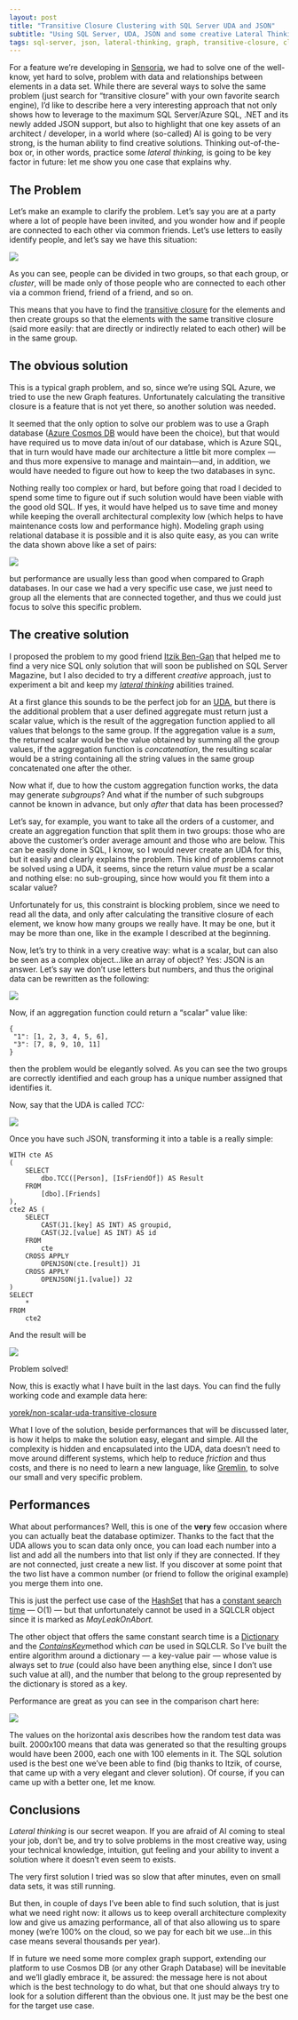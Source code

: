```yaml
---
layout: post
title: "Transitive Closure Clustering with SQL Server UDA and JSON"
subtitle: "Using SQL Server, UDA, JSON and some creative Lateral Thinkin to solve a common complex problem"
tags: sql-server, json, lateral-thinking, graph, transitive-closure, clustering
---
```


For a feature we’re developing in
[Sensoria](http://www.sensoriafitness.com/), we had to solve one of the
well-know, yet hard to solve, problem with data and relationships
between elements in a data set. While there are several ways to solve
the same problem (just search for “transitive closure” with your own
favorite search engine), I’d like to describe here a very interesting
approach that not only shows how to leverage to the maximum SQL
Server/Azure SQL, .NET and its newly added JSON support, but also to
highlight that one key assets of an architect / developer, in a world
where (so-called) AI is going to be very strong, is the human ability to
find creative solutions. Thinking out-of-the-box or, in other words,
practice some *lateral thinking,* is going to be key factor in future:
let me show you one case that explains why.

## The Problem

Let’s make an example to clarify the problem. Let’s say you are at a
party where a lot of people have been invited, and you wonder how and if
people are connected to each other via common friends. Let’s use letters
to easily identify people, and let’s say we have this situation:

![](/public/images/2017-11-12/image-01.png)

As you can see, people can be divided in two groups, so that each group,
or *cluster*, will be made only of those people who are connected to
each other via a common friend, friend of a friend, and so on.

This means that you have to find the [transitive
closure](https://en.wikipedia.org/wiki/Transitive_closure) for the
elements and then create groups so that the elements with the same
transitive closure (said more easily: that are directly or indirectly
related to each other) will be in the same group.

## The obvious solution

This is a typical graph problem, and so, since we’re using SQL Azure, we
tried to use the new Graph features. Unfortunately calculating the
transitive closure is a feature that is not yet there, so another
solution was needed.

It seemed that the only option to solve our problem was to use a Graph
database ([Azure Cosmos
DB](https://docs.microsoft.com/en-us/azure/cosmos-db/graph-introduction)
would have been the choice), but that would have required us to move
data in/out of our database, which is Azure SQL, that in turn would have
made our architecture a little bit more complex — and thus more
expensive to manage and maintain—and, in addition, we would have needed
to figure out how to keep the two databases in sync.

Nothing really too complex or hard, but before going that road I decided
to spend some time to figure out if such solution would have been viable
with the good old SQL. If yes, it would have helped us to save time and
money while keeping the overall architectural complexity low (which
helps to have maintenance costs low and performance high). Modeling
graph using relational database it is possible and it is also quite
easy, as you can write the data shown above like a set of pairs:

![](/public/images/2017-11-12/image-02.png)

but performance are usually less than good when compared to Graph
databases. In our case we had a very specific use case, we just need to
group all the elements that are connected together, and thus we could
just focus to solve this specific problem.

## The creative solution

I proposed the problem to my good friend [Itzik
Ben-Gan](http://sqlmag.com/author/itzik-ben-gan) that helped me to find
a very nice SQL only solution that will soon be published on SQL Server
Magazine, but I also decided to try a different *creative* approach,
just to experiment a bit and keep my [*lateral
thinking*](https://en.wikipedia.org/wiki/Lateral_thinking) abilities
trained.

At a first glance this sounds to be the perfect job for an
[UDA](https://docs.microsoft.com/en-us/sql/relational-databases/clr-integration-database-objects-user-defined-functions/clr-user-defined-aggregates),
but there is the additional problem that a user defined aggregate must
return just a scalar value, which is the result of the aggregation
function applied to all values that belongs to the same group. If the
aggregation value is a *sum*, the returned scalar would be the value
obtained by summing all the group values, if the aggregation function is
*concatenation*, the resulting scalar would be a string containing all
the string values in the same group concatenated one after the other.

Now what if, due to how the custom aggregation function works, the data
may generate *subgroups*? And what if the number of such subgroups
cannot be known in advance, but only *after* that data has been
processed?

Let’s say, for example, you want to take all the orders of a customer,
and create an aggregation function that split them in two groups: those
who are above the customer’s order average amount and those who are
below. This can be easily done in SQL, I know, so I would never create
an UDA for this, but it easily and clearly explains the problem. This
kind of problems cannot be solved using a UDA, it seems, since the
return value *must* be a scalar and nothing else: no sub-grouping, since
how would you fit them into a scalar value?

Unfortunately for us, this constraint is blocking problem, since we need
to read all the data, and only after calculating the transitive closure
of each element, we know how many groups we really have. It may be one,
but it may be more than one, like in the example I described at the
beginning.

Now, let’s try to think in a very creative way: what is a scalar, but
can also be seen as a complex object…like an array of object? Yes: JSON
is an answer. Let’s say we don’t use letters but numbers, and thus the
original data can be rewritten as the following:

![](/public/images/2017-11-12/image-03.png)

Now, if an aggregation function could return a “scalar” value like:

    {
     "1": [1, 2, 3, 4, 5, 6],
     "3": [7, 8, 9, 10, 11]
    }

then the problem would be elegantly solved. As you can see the two
groups are correctly identified and each group has a unique number
assigned that identifies it.

Now, say that the UDA is called *TCC:*

![](/public/images/2017-11-12/image-04.png)

Once you have such JSON, transforming it into a table is a really
simple:

    WITH cte AS
    (
        SELECT 
            dbo.TCC([Person], [IsFriendOf]) AS Result 
        FROM 
            [dbo].[Friends]
    ),
    cte2 AS (
        SELECT
            CAST(J1.[key] AS INT) AS groupid,
            CAST(J2.[value] AS INT) AS id
        FROM
            cte
        CROSS APPLY
            OPENJSON(cte.[result]) J1
        CROSS APPLY
            OPENJSON(j1.[value]) J2
    )
    SELECT
        *
    FROM
        cte2

And the result will be

![](/public/images/2017-11-12/image-05.png)

Problem solved!

Now, this is exactly what I have built in the last days. You can find
the fully working code and example data here:

[yorek/non-scalar-uda-transitive-closure](https://github.com/yorek/non-scalar-uda-transitive-closure)

What I love of the solution, beside performances that will be discussed
later, is how it helps to make the solution easy, elegant and simple.
All the complexity is hidden and encapsulated into the UDA, data doesn’t
need to move around different systems, which help to reduce *friction*
and thus costs, and there is no need to learn a new language, like
[Gremlin](https://docs.microsoft.com/en-us/azure/cosmos-db/gremlin-support),
to solve our small and very specific problem.

## Performances

What about performances? Well, this is one of the **very** few occasion
where you can actually beat the database optimizer. Thanks to the fact
that the UDA allows you to scan data only once, you can load each number
into a list and add all the numbers into that list only if they are
connected. If they are not connected, just create a new list. If you
discover at some point that the two list have a common number (or friend
to follow the original example) you merge them into one.

This is just the perfect use case of the
[HashSet](https://msdn.microsoft.com/en-us/library/bb359438%28v=vs.110%29.aspx)
that has a [constant search
time](https://msdn.microsoft.com/en-us/library/bb356440%28v=vs.110%29.aspx)
— O(1) — but that unfortunately cannot be used in a SQLCLR object since
it is marked as *MayLeakOnAbort.*

The other object that offers the same constant search time is a
[Dictionary](https://msdn.microsoft.com/en-us/library/xfhwa508%28v=vs.110%29.aspx)
and the
[*ContainsKey*](https://msdn.microsoft.com/en-us/library/kw5aaea4%28v=vs.110%29.aspx)method
which *can* be used in SQLCLR. So I’ve built the entire algorithm around
a dictionary — a key-value pair — whose value is always set to *true*
(could also have been anything else, since I don’t use such value at
all), and the number that belong to the group represented by the
dictionary is stored as a key.

Performance are great as you can see in the comparison chart here:

![](/public/images/2017-11-12/image-06.png)

The values on the horizontal axis describes how the random test data was
built. 2000x100 means that data was generated so that the resulting
groups would have been 2000, each one with 100 elements in it. The SQL
solution used is the best one we’ve been able to find (big thanks to
Itzik, of course, that came up with a very elegant and clever solution).
Of course, if you can came up with a better one, let me know.

## Conclusions

*Lateral thinking* is our secret weapon. If you are afraid of AI coming
to steal your job, don’t be, and try to solve problems in the most
creative way, using your technical knowledge, intuition, gut feeling and
your ability to invent a solution where it doesn’t even seem to exists.

The very first solution I tried was so slow that after minutes, even on
small data sets, it was still running.

But then, in couple of days I’ve been able to find such solution, that
is just what we need right now: it allows us to keep overall
architecture complexity low and give us amazing performance, all of that
also allowing us to spare money (we’re 100% on the cloud, so we pay for
each bit we use…in this case means several thousands per year).

If in future we need some more complex graph support, extending our
platform to use Cosmos DB (or any other Graph Database) will be
inevitable and we’ll gladly embrace it, be assured: the message here is
not about which is the best technology to do what, but that one should
always try to look for a solution different than the obvious one. It
just may be the best one for the target use case.
